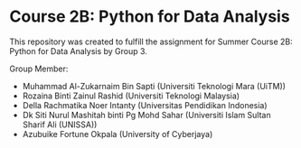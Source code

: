 # Course 2B: Python for Data Analysis
This repository was created to fulfill the assignment for Summer Course 2B: Python for Data Analysis by Group 3.

Group Member: 
- Muhammad Al-Zukarnaim Bin Sapti (Universiti Teknologi Mara (UiTM))
- Rozaina Binti Zainul Rashid (Universiti Teknologi Malaysia)
- Della Rachmatika Noer Intanty (Universitas Pendidikan Indonesia)
- Dk Siti Nurul Mashitah binti Pg Mohd Sahar (Universiti Islam Sultan Sharif Ali (UNISSA))
- Azubuike Fortune Okpala (University of Cyberjaya)
